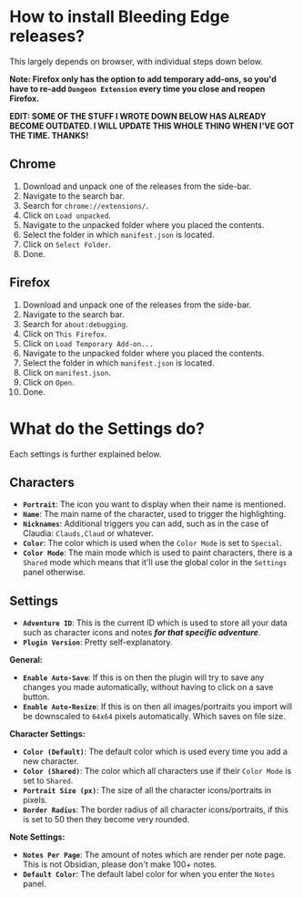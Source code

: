 # How to install Bleeding Edge releases?
This largely depends on browser, with individual steps down below.

**Note: Firefox only has the option to add temporary add-ons, so you'd have to re-add `Dungeon Extension` every time you close and reopen Firefox.**

**EDIT: SOME OF THE STUFF I WROTE DOWN BELOW HAS ALREADY BECOME OUTDATED. I WILL UPDATE THIS WHOLE THING WHEN I'VE GOT THE TIME. THANKS!**

## Chrome
1. Download and unpack one of the releases from the side-bar.
2. Navigate to the search bar.
3. Search for `chrome://extensions/`.
4. Click on `Load unpacked`.
5. Navigate to the unpacked folder where you placed the contents.
6. Select the folder in which `manifest.json` is located.
7. Click on `Select Folder`.
8. Done.

## Firefox
1. Download and unpack one of the releases from the side-bar.
2. Navigate to the search bar.
3. Search for `about:debugging`.
4. Click on `This Firefox`.
5. Click on `Load Temporary Add-on...`
5. Navigate to the unpacked folder where you placed the contents.
6. Select the folder in which `manifest.json` is located.
7. Click on `manifest.json`.
8. Click on `Open`.
9. Done.

# What do the Settings do?
Each settings is further explained below.

## Characters
- **`Portrait`**: The icon you want to display when their name is mentioned.
- **`Name`**: The main name of the character, used to trigger the highlighting.
- **`Nicknames`**: Additional triggers you can add, such as in the case of Claudia: `Clauds,Claud` or whatever.
- **`Color`**: The color which is used when the `Color Mode` is set to `Special`.
- **`Color Mode`**: The main mode which is used to paint characters, there is a `Shared` mode which means that it'll use the global color in the `Settings` panel otherwise.

## Settings
- **`Adventure ID`**: This is the current ID which is used to store all your data such as character icons and notes *__for that specific adventure__*.
- **`Plugin Version`**: Pretty self-explanatory.

**General:**
- **`Enable Auto-Save`**: If this is on then the plugin will try to save any changes you made automatically, without having to click on a save button.
- **`Enable Auto-Resize`**: If this is on then all images/portraits you import will be downscaled to `64x64` pixels automatically. Which saves on file size.

**Character Settings:**
- **`Color (Default)`**: The default color which is used every time you add a new character.
- **`Color (Shared)`**: The color which all characters use if their `Color Mode` is set to `Shared`.
- **`Portrait Size (px)`**: The size of all the character icons/portraits in pixels.
- **`Border Radius`**: The border radius of all character icons/portraits, if this is set to 50 then they become very rounded.

**Note Settings:**
- **`Notes Per Page`**: The amount of notes which are render per note page. This is not Obsidian, please don't make 100+ notes.
- **`Default Color`**: The default label color for when you enter the `Notes` panel.